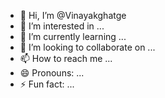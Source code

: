 - 👋 Hi, I’m @Vinayakghatge
- 👀 I’m interested in ...
- 🌱 I’m currently learning ...
- 💞️ I’m looking to collaborate on ...
- 📫 How to reach me ...
- 😄 Pronouns: ...
- ⚡ Fun fact: ...

<!---
Vinayakghatge/Vinayakghatge is a ✨ special ✨ repository because its `README.md` (this file) appears on your GitHub profile.
You can click the Preview link to take a look at your changes.
--->
